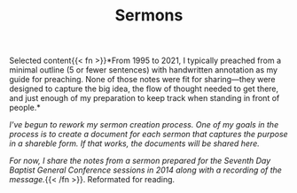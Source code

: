 ﻿---
title: Sermons
updated: "2021-03-26"
---

<p class="subtitle is-size-5 is-italic">Selected content{{< fn >}}*From 1995 to 2021, I typically preached from  a minimal outline 
(5 or fewer sentences) with handwritten annotation as my guide for preaching.
None of those notes were fit for sharing—they were designed to capture the 
big idea, the flow of thought needed to get there, and just enough of my 
preparation to keep track when standing in front of people.*

*I've begun to rework my sermon creation process. One of my goals
in the process is to create a document for each sermon that captures the purpose
in a shareble form. If that works, the documents will be shared here.*

*For now, I share the notes from a sermon prepared for the Seventh Day Baptist 
General Conference sessions in 2014 along with a recording of the message.*{{< /fn >}}. Reformated for reading.</p>


